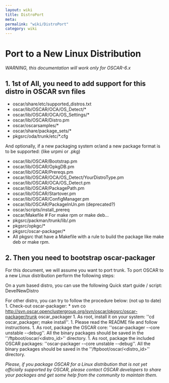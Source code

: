 ```yaml
---
layout: wiki
title: DistroPort
meta: 
permalink: "wiki/DistroPort"
category: wiki
---
```

<!-- Name: DistroPort -->
<!-- Version: 13 -->
<!-- Author: olahaye74 -->

# Port to a New Linux Distribution

*WARNING, this documentation will work only for OSCAR-6.x*

## 1. 1st of All, you need to add support for this distro in OSCAR svn files

- oscar/share/etc/supported_distros.txt
- oscar/lib/OSCAR/OCA/OS_Detect/*
- oscar/lib/OSCAR/OCA/OS_Settings/*
- oscar/lib/OSCAR/Distro.pm
- oscar/oscarsamples/*
- oscar/share/package_sets/*
- pkgsrc/oda/trunk/etc/*.cfg

And optionally, if a new packaging system or/and a new package format is to be supported: (like urpmi or .pkg)

- oscar/lib/OSCAR/Bootstrap.pm
- oscar/lib/OSCAR/OpkgDB.pm
- oscar/lib/OSCAR/Prereqs.pm
- oscar/lib/OSCAR/OCA/OS_Detect/YourDistroType.pm
- oscar/lib/OSCAR/OCA/OS_Detect.pm
- oscar/lib/OSCAR/PackagePath.pm
- oscar/lib/OSCAR/Startover.pm
- oscar/lib/OSCAR/ConfigManager.pm
- oscar/lib/OSCAR/PackageInUn.pm (deprecated?)
- oscar/scripts/install_prereq
- oscar/Makefile # For make rpm or make deb...
- pkgsrc/packman/trunk/lib/<PKG>.pm
- pkgsrc/opkgc/*
- pkgsrc/oscar-packager/*
- All pkgsrc that have a Makefile with a rule to build the package like make deb or make rpm.

## 2. Then you need to bootstrap oscar-packager

For this document, we will assume you want to port trunk. To port OSCAR to a new Linux distribution perform the following steps:

On a yum based distro, you can use the following Quick start guide / script: DevelNewDistro

For other distro, you can try to follow the procedure below: (not up to date)
    1. Check-out oscar-packager:
        * svn co http://svn.oscar.openclustergroup.org/svn/oscar/pkgsrc/oscar-packager/trunk oscar_packager
    1. As root, install it on your system: ''cd oscar_packager; make install''.
    1. Please read the README file and follow instructions.
    1. As root, package the OSCAR core: ''oscar-packager --core unstable --debug''. All the binary packages should be saved in the ''/ftpboot/oscar/<distro_id>'' directory.
    1. As root, package the included OSCAR packages: ''oscar-packager --core unstable --debug''. All the binary packages should be saved in the ''/ftpboot/oscar/<distro_id>'' directory.

*Please, if you package OSCAR for a Linux distribution that is not yet officially supported by OSCAR, please contact OSCAR developers to share your packages and get some help from the community to maintain them.*
